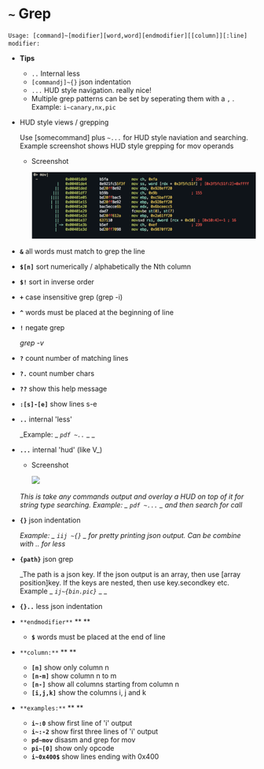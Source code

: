 <!-- TITLE: ~ Grep -->

#  `~` Grep


```text
Usage: [command]~[modifier][word,word][endmodifier][[column]][:line]
modifier:
```


- **Tips**
  - `..` Internal less
  - `[commandj]~{}` json indentation
  - `...` HUD style navigation. really nice!
  - Multiple grep patterns can be set by seperating them with a `,` . Example: `i~canary,nx,pic`
- HUD style views / grepping

  Use [somecommand] plus `~...` for HUD style naviation and searching. Example screenshot shows HUD style grepping for mov operands

  - Screenshot

    ![Grep Hud](/uploads/grep-hud "Grep Hud")

- **`&`** all words must match to grep the line
- **`$[n]`** sort numerically / alphabetically the Nth column
- **`$!`** sort in inverse order
- **`+`** case insensitive grep (grep -i)
- **`^`** words must be placed at the beginning of line
- **`!`** negate grep

   _grep -v_ 

- **`?`** count number of matching lines
- **`?.`** count number chars
- **`??`** show this help message
- **`:[s]-[e]`** show lines s-e
- **`..`** internal 'less'

   _Example: _ _`pdf ~..`_ _ _ 

- **`...`** internal 'hud' (like V_)
  - Screenshot

    ![](https://static.notion-static.com/30522cb0-5953-48ea-b16e-7ef88084d0d0/Untitled)

   _This is take any commands output and overlay a HUD on top of it for string type searching. Example: _ _`pdf ~...`_ _ and then search for call_ 

- **`{}`** json indentation

   _Example: _ _`iij ~{}`_ _ for pretty printing json output. Can be combine with .. for less_ 

- **`{path}`** json grep

   _The path is a json key. If the json output is an array, then use [array position]key. If the keys are nested, then use key.secondkey etc. Example _ _`ij~{bin.pic}`_ _ _ 

- **`{}..`** less json indentation
- `**endmodifier**` ** **
  - **`$`** words must be placed at the end of line
- `**column:**` ** **
  - **`[n]`** show only column n
  - **`[n-m]`** show column n to m
  - **`[n-]`** show all columns starting from column n
  - **`[i,j,k]`** show the columns i, j and k
- `**examples:**` ** **
  - **`i~:0`** show first line of 'i' output
  - **`i~:-2`** show first three lines of 'i' output
  - **`pd~mov`** disasm and grep for mov
  - **`pi~[0]`** show only opcode
  - **`i~0x400$`** show lines ending with 0x400
